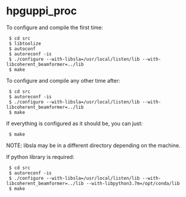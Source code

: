 # hpguppi_proc

To configure and compile the first time:
```
 $ cd src
 $ libtoolize
 $ autoconf
 $ autoreconf -is
 $ ./configure --with-libsla=/usr/local/listen/lib --with-libcoherent_beamformer=../lib
 $ make
 ```

To configure and compile any other time after:
```
 $ cd src
 $ autoreconf -is
 $ ./configure --with-libsla=/usr/local/listen/lib --with-libcoherent_beamformer=../lib
 $ make
 ```

If everything is configured as it should be, you can just:
```
 $ make
 ```

NOTE: libsla may be in a different directory depending on the machine.

If python library is required:

```
 $ cd src
 $ autoreconf -is
 $ ./configure --with-libsla=/usr/local/listen/lib --with-libcoherent_beamformer=../lib --with-libpython3.7m=/opt/conda/lib
 $ make
 ```
